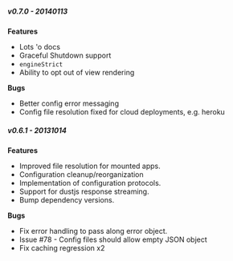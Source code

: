 ##### v0.7.0 - 20140113

**Features**
- Lots 'o docs
- Graceful Shutdown support
- `engineStrict`
- Ability to opt out of view rendering

**Bugs**
- Better config error messaging
- Config file resolution fixed for cloud deployments, e.g. heroku


##### v0.6.1 - 20131014

**Features**
- Improved file resolution for mounted apps.
- Configuration cleanup/reorganization
- Implementation of configuration protocols.
- Support for dustjs response streaming.
- Bump dependency versions.

**Bugs**
- Fix error handling to pass along error object.
- Issue #78 - Config files should allow empty JSON object
- Fix caching regression x2